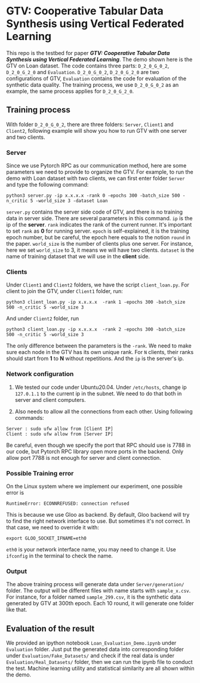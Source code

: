 # GTV: Cooperative Tabular Data Synthesis using Vertical Federated Learning

This repo is the testbed for paper ***GTV: Cooperative Tabular Data Synthesis using Vertical Federated Learning***. The demo shown here is the GTV on Loan dataset. The code contains three parts: `D_2_0_G_0_2`, `D_2_0_G_2_0` and `Evaluation`. `D_2_0_G_0_2`, `D_2_0_G_2_0` are two configurations of GTV, `Evaluation` contains the code for evaluation of the synthetic data quality. The training process, we use `D_2_0_G_0_2` as an example, the same process applies for `D_2_0_G_2_0`.


## Training process

With folder `D_2_0_G_0_2`, there are three folders: `Server`, `Client1` and `Client2`, following example will show you how to run GTV with one server and two clients.

### Server
Since we use Pytorch RPC as our communication method, here are some parameters we need to provide to organize the GTV. For example, to run the demo with Loan dataset with two clients, we can first enter folder `Server` and type the following command:
```
python3 server.py -ip x.x.x.x -rank 0 -epochs 300 -batch_size 500 -n_critic 5 -world_size 3 -dataset Loan
```
`server.py` contains the server side code of GTV, and there is no training data in server side. There are several parameters in this command. `ip` is the ip of the **server**. `rank` indicates the rank of the current runner. It's important to set `rank` as **0** for running server. `epoch` is self-explained, it is the training epoch number, but be careful, the epoch here equals to the notion `round` in the paper. `world_size` is the number of clients plus one server. For instance, here we set `world_size` to 3, it means we will have two clients. `dataset` is the name of training dataset that we will use in the **client** side.

### Clients
Under `Client1` and `Client2` folders, we have the script `client_loan.py`. For client to join the GTV, under `Client1` folder, run:
```
python3 client_loan.py -ip x.x.x.x  -rank 1 -epochs 300 -batch_size 500 -n_critic 5 -world_size 3
```
And under `Client2` folder, run
```
python3 client_loan.py -ip x.x.x.x  -rank 2 -epochs 300 -batch_size 500 -n_critic 5 -world_size 3
```
The only difference between the parameters is the `-rank`. We need to make sure each node in the GTV has its own unique rank. For `N` clients, their ranks should start from **1** to **N** without repetitions. And the `ip` is the server's ip.

### Network configuration
1. We tested our code under Ubuntu20.04. Under `/etc/hosts`, change ip `127.0.1.1` to the current ip in the subnet. We need to do that both in server and client computers.

2. Also needs to allow all the connections from each other. Using following commands:
```
Server : sudo ufw allow from [Client IP]
Client : sudo ufw allow from [Server IP]
```
Be careful, even though we specify the port that RPC should use is 7788 in our code, but Pytorch RPC library open more ports in the backend. Only allow port 7788 is not enough for server and client connection.
### Possible Training error
On the Linux system where we implement our experiment, one possible error is 
```
RuntimeError: ECONNREFUSED: connection refused
```
This is because we use Gloo as backend. By default, Gloo backend will try to find the right network interface to use. But sometimes it's not correct. In that case, we need to override it with:
```
export GLOO_SOCKET_IFNAME=eth0
```
`eth0` is your network interface name, you may need to change it. Use ```ifconfig``` in the terminal to check the name.


### Output
The above training process will generate data under  `Server/generation/` folder. The output will be different files with name starts with `sample_x.csv`. For instance, for a folder named `sample_299.csv`, it is the synthetic data generated by GTV at 300th epoch. Each 10 round, it will generate one folder like that.

## Evaluation of the result
We provided an ipython notebook `Loan_Evaluation_Demo.ipynb` under `Evaluation` folder. Just put the generated data into corresponding folder under `Evaluation/Fake_Datasets/` and check if the real data is under `Evaluation/Real_Datasets/` folder, then we can run the ipynb file to conduct the test. Machine learning utility and statistical similarity are all shown within the demo.

